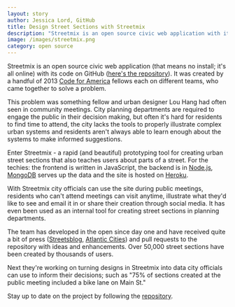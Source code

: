 ```yaml
---
layout: story
author: Jessica Lord, GitHub
title: Design Street Sections with Streetmix
description: "Streetmix is an open source civic web application with its code on GitHub. It was created by a handful of 2013 Code for America fellows, each on different teams, who came together to solve a problem."
image: /images/streetmix.png
category: open source
---
```


Streetmix is an open source civic web application (that means no install; it's all online) with its code on GitHub ([here's the repository](http://www.github.com/codeforamerica/streetmix)). It was created by a handful of 2013 [Code for America](http://www.codeforamerica.org) fellows each on different teams, who came together to solve a problem.

This problem was something fellow and urban designer Lou Hang had often seen in community meetings. City planning departments are required to engage the public in their decision making, but often it's hard for residents to find time to attend, the city lacks the tools to properly illustrate complex urban systems and residents aren't always able to learn enough about the systems to make informed suggestions.

Enter Streetmix - a rapid (and beautiful) prototyping tool for creating urban street sections that also teaches users about parts of a street. For the techies: the frontend is written in JavaScript, the backend is in [Node.js](http://www.npmjs.org), [MongoDB](http://wwww.mongodb.com) serves up the data and the site is hosted on [Heroku](http://www.heorku.com).

With Streetmix city officials can use the site during public meetings, residents who can't attend meetings can visit anytime, illustrate what they'd like to see and email it in or share their creation through social media. It has even been used as an internal tool for creating street sections in planning departments.

The team has developed in the open since day one and have received quite a bit of press ([Streetsblog](http://www.streetsblog.org/2013/08/12/meet-streetmix-the-website-where-you-can-design-your-own-street/), [Atlantic Cities](http://www.theatlanticcities.com/commute/2013/01/digital-mixing-board-your-street/4555/)) and pull requests to the repository with ideas and enhancements. Over 50,000 street sections have been created by thousands of users.

Next they're working on turning designs in Streetmix into data city officials can use to inform their decisions; such as "75% of sections created at the public meeting included a bike lane on Main St."

Stay up to date on the project by following the [repository](https://github.com/codeforamerica/streetmix).
